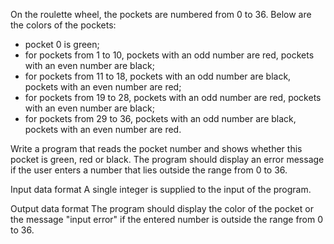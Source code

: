 On the roulette wheel, the pockets are numbered from 0 to 36. Below are the colors of the pockets:

* pocket 0 is green;
* for pockets from 1 to 10, pockets with an odd number are red, pockets with an even number are black;
* for pockets from 11 to 18, pockets with an odd number are black, pockets with an even number are red;
* for pockets from 19 to 28, pockets with an odd number are red, pockets with an even number are black;
* for pockets from 29 to 36, pockets with an odd number are black, pockets with an even number are red.

Write a program that reads the pocket number and shows whether this pocket is green, red or black. The program should display an error message if the user enters a number that lies outside the range from 0 to 36.

Input data format
A single integer is supplied to the input of the program.

Output data format
The program should display the color of the pocket or the message "input error" if the entered number is outside the range from 0 to 36.